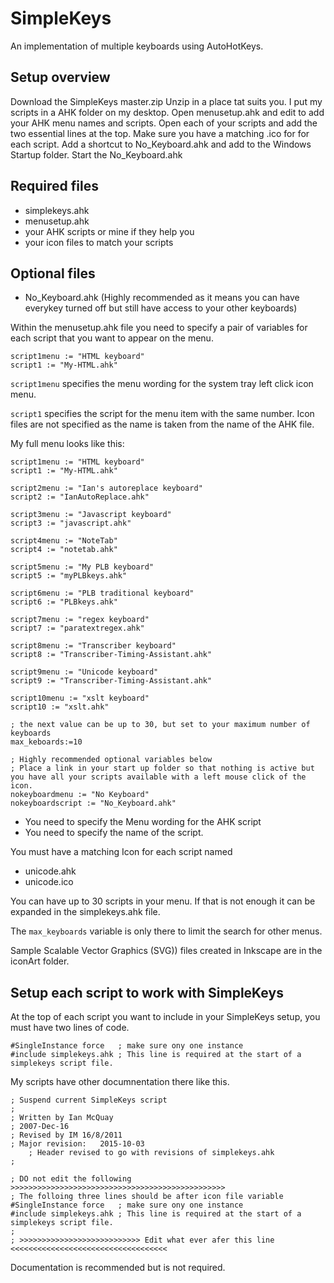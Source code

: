 # SimpleKeys

An implementation of multiple keyboards using AutoHotKeys.

## Setup overview

Download the SimpleKeys master.zip
Unzip in a place tat suits you. I put my scripts in a AHK folder on my desktop.
Open menusetup.ahk and edit to add your AHK menu names and scripts.
Open each of your scripts and add the two essential lines at the top.
Make sure you have a matching .ico for for each script.
Add a shortcut to No_Keyboard.ahk and add to the Windows Startup folder.
Start the No_Keyboard.ahk 

## Required files

* simplekeys.ahk
* menusetup.ahk
* your AHK scripts or mine if they help you
* your icon files to match your scripts

## Optional files

* No_Keyboard.ahk (Highly recommended as it means you can have everykey turned off but still have access to your other keyboards)

Within the menusetup.ahk file you need to specify a pair of variables for each script that you want to appear on the menu. 

````
script1menu := "HTML keyboard"
script1 := "My-HTML.ahk"
````

`script1menu` specifies the menu wording for the system tray left click icon menu.

`script1` specifies the script for the menu item with the same number. Icon files are not specified as the name is taken from the name of the AHK file.

My full menu looks like this:

````
script1menu := "HTML keyboard"
script1 := "My-HTML.ahk"

script2menu := "Ian's autoreplace keyboard"
script2 := "IanAutoReplace.ahk"

script3menu := "Javascript keyboard"
script3 := "javascript.ahk"

script4menu := "NoteTab"
script4 := "notetab.ahk"

script5menu := "My PLB keyboard"
script5 := "myPLBkeys.ahk"

script6menu := "PLB traditional keyboard"
script6 := "PLBkeys.ahk"

script7menu := "regex keyboard"
script7 := "paratextregex.ahk"

script8menu := "Transcriber keyboard"
script8 := "Transcriber-Timing-Assistant.ahk"

script9menu := "Unicode keyboard"
script9 := "Transcriber-Timing-Assistant.ahk"

script10menu := "xslt keyboard"
script10 := "xslt.ahk"

; the next value can be up to 30, but set to your maximum number of keyboards
max_keboards:=10

; Highly recommended optional variables below
; Place a link in your start up folder so that nothing is active but you have all your scripts available with a left mouse click of the icon.
nokeyboardmenu := "No Keyboard"
nokeyboardscript := "No_Keyboard.ahk"
````

* You need to specify the Menu wording for the AHK script
* You need to specify the name of the script. 

You must have a matching Icon for each script named
* unicode.ahk
* unicode.ico

You can have up to 30 scripts in your menu. If that is not enough it can be expanded in the simplekeys.ahk file. 

The `max_keyboards` variable is only there to limit the search for other menus.

Sample Scalable Vector Graphics (SVG)) files created in Inkscape are in the iconArt folder.

## Setup each script to work with SimpleKeys

At the top of each script you want to include in your SimpleKeys setup, you must have two lines of code.

````
#SingleInstance force   ; make sure ony one instance
#include simplekeys.ahk	; This line is required at the start of a simplekeys script file.

````

My scripts have other documnentation there like this.

````
; Suspend current SimpleKeys script
;
; Written by Ian McQuay
; 2007-Dec-16
; Revised by IM 16/8/2011
; Major revision:   2015-10-03
    ; Header revised to go with revisions of simplekeys.ahk
;

; DO not edit the following >>>>>>>>>>>>>>>>>>>>>>>>>>>>>>>>>>>>>>>>>>>>>>>>
; The folloing three lines should be after icon file variable
#SingleInstance force   ; make sure ony one instance
#include simplekeys.ahk	; This line is required at the start of a simplekeys script file.
;
; >>>>>>>>>>>>>>>>>>>>>>>>>>> Edit what ever afer this line <<<<<<<<<<<<<<<<<<<<<<<<<<<<<<<<<<<
````

Documentation is recommended but is not required.

